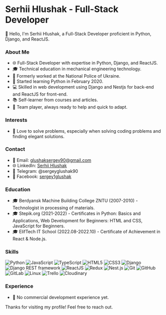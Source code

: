 # Serhii Hlushak - Full-Stack Developer

👋 Hello, I'm Serhii Hlushak, a Full-Stack Developer proficient in Python, Django, and ReactJS.
### About Me
- 🌐 Full-Stack Developer with expertise in Python, Django, and ReactJS.
- 🎓 Technical education in mechanical engineering technology.
- 👮 Formerly worked at the National Police of Ukraine.
- 📅 Started learning Python in February 2020.
- 💻 Skilled in web development using Django and Nestjs for back-end and ReactJS for front-end.
- 📚 Self-learner from courses and articles.
- 🤝 Team player, always ready to help and quick to adapt.

### Interests
- 🤔 Love to solve problems, especially when solving coding problems and finding elegant solutions.

### Contact
- 📧 Email: glushaksergey90@gmail.com
- 🌐 LinkedIn: [Serhii Hlushak](https://www.linkedin.com/in/serhii-hlushak-b06358216/)
- 📱 Telegram: @sergeyglushak90
- 👤 Facebook: [sergey1glushak](https://www.facebook.com/sergey1glushak)

### Education
- 🎓 Berdyansk Machine Building College ZNTU (2007-2010) - Technologist in processing of materials.
- 🎓 Stepik.org (2021-2022) - Certificates in Python: Basics and Applications, Web Development for Beginners: HTML and CSS, JavaScript for Beginners.
- 🎓 ElifTech IT School (2022.08-2022.10) - Certificate of Achievement in React & Node.js.

### Skills
![Python](https://img.shields.io/badge/-Python-090909?style=for-the-badge&logo=python)
![JavaScript](https://img.shields.io/badge/-JavaScript-090909?style=for-the-badge&logo=javascript)
![TypeScript](https://img.shields.io/badge/-TypeScript-090909?style=for-the-badge&logo=typescript)
![HTML5](https://img.shields.io/badge/-HTML5-090909?style=for-the-badge&logo=HTML5)
![CSS3](https://img.shields.io/badge/-CSS3-090909?style=for-the-badge&logo=CSS3)
![Django](https://img.shields.io/badge/-Django-090909?style=for-the-badge&logo=django)
![Django REST framework](https://img.shields.io/badge/-Django%20REST%20framework-090909?style=for-the-badge&logo=django)
![ReactJS](https://img.shields.io/badge/-ReactJS-090909?style=for-the-badge&logo=react)
![Redux](https://img.shields.io/badge/-Redux-090909?style=for-the-badge&logo=redux)
![Nest.js](https://img.shields.io/badge/-Nest.js-090909?style=for-the-badge&logo=nestjs)
![Git](https://img.shields.io/badge/-Git-090909?style=for-the-badge&logo=Git)
![GitHub](https://img.shields.io/badge/-GitHub-090909?style=for-the-badge&logo=GitHub)
![GitLab](https://img.shields.io/badge/-GitLab-090909?style=for-the-badge&logo=GitLab)
![Linux](https://img.shields.io/badge/-Linux-090909?style=for-the-badge&logo=Linux)
![Trello](https://img.shields.io/badge/-Trello-090909?style=for-the-badge&logo=Trello)
![Cloudinary](https://img.shields.io/badge/-Cloudinary-090909?style=for-the-badge&logo=cloudinary)

### Experience
- 🚀 No commercial development experience yet.

Thanks for visiting my profile! Feel free to reach out.

